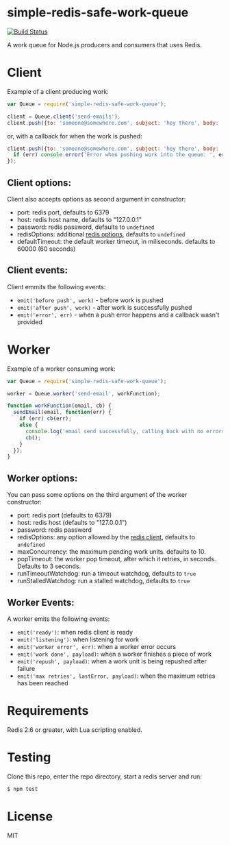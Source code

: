 # simple-redis-safe-work-queue

[![Build Status](https://travis-ci.org/pgte/simple-redis-safe-work-queue.svg)](https://travis-ci.org/pgte/simple-redis-safe-work-queue)

A work queue for Node.js producers and consumers that uses Redis.


# Client


Example of a client producing work:

```javascript
var Queue = require('simple-redis-safe-work-queue');

client = Queue.client('send-emails');
client.push({to: 'someone@somewhere.com', subject: 'hey there', body: 'yo'});
```

or, with a callback for when the work is pushed:

```javascript
client.push({to: 'someone@somewhere.com', subject: 'hey there', body: 'yo'}, function(err) {
  if (err) console.error('Error when pushing work into the queue: ', err.stack);
});
```

## Client options:


Client also accepts options as second argument in constructor:

* port: redis port, defaults to 6379
* host: redis host name, defaults to "127.0.0.1"
* password: redis password, defaults to `undefined`
* redisOptions: additional [redis options](https://github.com/mranney/node_redis#readme), defaults to `undefined`
* defaultTimeout: the default worker timeout, in miliseconds. defaults to 60000 (60 seconds)

## Client events:

Client emmits the following events:

* `emit('before push', work)` - before work is pushed
* `emit('after push', work)` - after work is successfully pushed
* `emit('error', err)` - when a push error happens and a callback wasn't provided


# Worker

Example of a worker consuming work:

```javascript
var Queue = require('simple-redis-safe-work-queue');

worker = Queue.worker('send-email', workFunction);

function workFunction(email, cb) {
  sendEmail(email, function(err) {
    if (err) cb(err);
    else {
      console.log('email send successfully, calling back with no errors');
      cb();
    }
  });
}
```

## Worker options:

You can pass some options on the third argument of the worker constructor:

* port: redis port (defaults to 6379)
* host: redis host (defaults to "127.0.0.1")
* password: redis password
* redisOptions: any option allowed by the [redis client](https://github.com/mranney/node_redis), defaults to `undefined`
* maxConcurrency: the maximum pending work units. defaults to 10.
* popTimeout: the worker pop timeout, after which it retries, in seconds. Defaults to 3 seconds.
* runTimeoutWatchdog: run a timeout watchdog, defaults to `true`
* runStalledWatchdog: run a stalled watchdog, defaults to `true`

## Worker Events:

A worker emits the following events:

* `emit('ready')`: when redis client is ready
* `emit('listening')`: when listening for work
* `emit('worker error', err)`: when a worker error occurs
* `emit('work done', payload)`: when a worker finishes a piece of work
* `emit('repush', payload)`: when a work unit is being repushed after failure
* `emit('max retries', lastError, payload)`: when the maximum retries has been reached

# Requirements

Redis 2.6 or greater, with Lua scripting enabled.

# Testing

Clone this repo, enter the repo directory, start a redis server and run:

```bash
$ npm test
```

# License

MIT